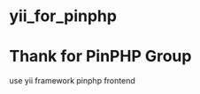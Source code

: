 yii_for_pinphp
==============
Thank for PinPHP Group
==============
use yii framework pinphp frontend
